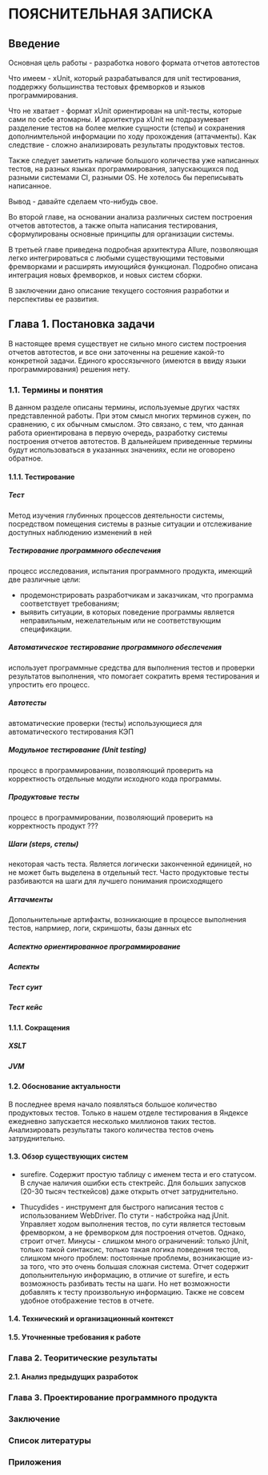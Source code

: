 # ПОЯСНИТЕЛЬНАЯ ЗАПИСКА

## Введение

Основная цель работы - разработка нового формата отчетов автотестов

Что имеем - xUnit, который разрабатывался для unit тестирования, поддержку большинства тестовых фремворков и языков программирования.

Что не хватает - формат xUnit ориентирован на unit-тесты, которые сами по себе атомарны. И архитектура xUnit не подразумевает разделение тестов на более мелкие сущности (степы) и сохранения дополнимтельной информации по ходу прохождения (аттачменты). Как следствие - сложно анализировать результаты продуктовых тестов.

Также следует заметить наличие большого количества уже написанных тестов, на разных языках программирования, запускающихся под разными системами CI, разными OS. Не хотелось бы переписывать написанное.

Вывод - давайте сделаем что-нибудь свое.

Во второй главе, на основании анализа различных систем построения отчетов автотестов, а также опыта написания тестирования, сформулированы основные принципы для организации системы. 

В третьей главе приведена подробная архитектура Allure, позволяющая легко интегрироваться с любыми существующими
тестовыми фремворками и расширять имующийся функционал. Подробно описана интеграция новых фремворков, и новых систем сборки.

В заключении дано описание текущего состояния разработки и перспективы
ее развития.

## Глава 1. Постановка задачи

В настоящее время существует не сильно много систем построения отчетов автотестов, и все они заточенны на решение какой-то конкретной задачи. Единого кроссязычного (имеются в ввиду языки программирования) решения нету.

### 1.1. Термины и понятия

В данном разделе описаны термины, используемые других частях представленной работы. При этом смысл многих 
терминов сужен, по сравнению, с их обычным смыслом. Это связано, с тем, что данная работа ориентирована в
первую очередь, разработку системы построения отчетов автотестов. В дальнейшем приведенные термины будут использоваться в указанных значениях, если не оговорено обратное.

#### 1.1.1. Тестирование

##### Тест 

Метод изучения глубинных процессов деятельности системы, посредством помещения системы в разные ситуации и отслеживание доступных наблюдению изменений в ней

##### Тестирование программного обеспечения

процесс исследования, испытания программного продукта, имеющий две различные цели:

* продемонстрировать разработчикам и заказчикам, что программа соответствует требованиям;
* выявить ситуации, в которых поведение программы является неправильным, нежелательным или не соответствующим спецификации.

##### Автоматическое тестирование программного обеспечения

использует программные средства для выполнения тестов и проверки результатов выполнения, что помогает сократить время тестирования и упростить его процесс.

##### Автотесты

автоматические проверки (тесты) использующиеся для автоматического тестирования КЭП

##### Модульное тестирование (Unit testing)

процесс в программировании, позволяющий проверить на корректность отдельные модули исходного кода программы.

##### Продуктовые тесты

процесс в программировании, позволяющий проверить на корректность продукт ???

##### Шаги (steps, степы)

некоторая часть теста. Является логически законченной единицей, но не может быть выделена в отдельный тест. Часто продуктовые тесты разбиваются на шаги для лучшего понимания происходящего

##### Аттачменты

Допольнительные артифакты, возникающие в процессе выполнения тестов, напрмиер, логи, скриншоты, базы данных etc

##### Аспектно ориентированное программирование

##### Аспекты

##### Тест суит

##### Тест кейс

#### 1.1.1. Сокращения

##### XSLT

##### JVM

#### 1.2. Обоснование актуальности

В последнее время начало появляться большое количество продуктовых тестов. Только в нашем отделе тестирования в Яндексе ежедневно запускается несколько миллионов таких тестов. Анализировать результаты такого количества тестов очень затруднительно. 

#### 1.3. Обзор существующих систем

* surefire. Содержит простую таблицу с именем теста и его статусом. В случае наличия ошибки есть стектрейс. Для больших запусков (20-30 тысяч тесткейсов) даже открыть отчет затруднительно.

* Thucydides - инструмент для быстрого написания тестов с использованием WebDriver. По стути - набстройка над jUnit. Управляет ходом выполнения тестов, по сути является тестовым фремворком, а не фремворком для построения отчетов. Однако, строит отчет. Минусы - слишком много ограничений: только jUnit, только такой синтаксис, только такая логика поведения тестов, слишком много проблем: постоянные проблемы, возникающие из-за того, что это очень большая сложная система. Отчет содержит допольнительную информацию, в отличие от surefire, и есть возможность разбивать тесты на шаги. Но нет возможности добавлять к тесту произвольную информацию. Также не совсем удобное отображение тестов в отчете.

#### 1.4. Технический и организационный контекст

#### 1.5. Уточненные требования к работе

### Глава 2. Теоритические результаты

#### 2.1. Анализ предыдущих разработок

### Глава 3. Проектирование программного продукта

### Заключение

### Список литературы

### Приложения
